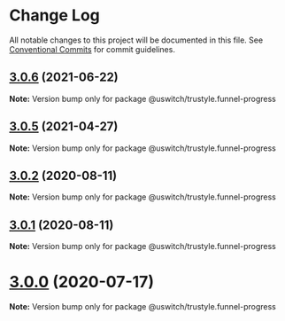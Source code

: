# Change Log

All notable changes to this project will be documented in this file.
See [Conventional Commits](https://conventionalcommits.org) for commit guidelines.

## [3.0.6](https://github.com/uswitch/trustyle/compare/@uswitch/trustyle.funnel-progress@3.0.5...@uswitch/trustyle.funnel-progress@3.0.6) (2021-06-22)

**Note:** Version bump only for package @uswitch/trustyle.funnel-progress





## [3.0.5](https://github.com/uswitch/trustyle/compare/@uswitch/trustyle.funnel-progress@3.0.4...@uswitch/trustyle.funnel-progress@3.0.5) (2021-04-27)

**Note:** Version bump only for package @uswitch/trustyle.funnel-progress





## [3.0.2](https://github.com/uswitch/trustyle/compare/@uswitch/trustyle.funnel-progress@3.0.1...@uswitch/trustyle.funnel-progress@3.0.2) (2020-08-11)

**Note:** Version bump only for package @uswitch/trustyle.funnel-progress





## [3.0.1](https://github.com/uswitch/trustyle/compare/@uswitch/trustyle.funnel-progress@3.0.0...@uswitch/trustyle.funnel-progress@3.0.1) (2020-08-11)

**Note:** Version bump only for package @uswitch/trustyle.funnel-progress





# [3.0.0](https://github.com/uswitch/trustyle/compare/@uswitch/trustyle.funnel-progress@2.0.2...@uswitch/trustyle.funnel-progress@3.0.0) (2020-07-17)

**Note:** Version bump only for package @uswitch/trustyle.funnel-progress
